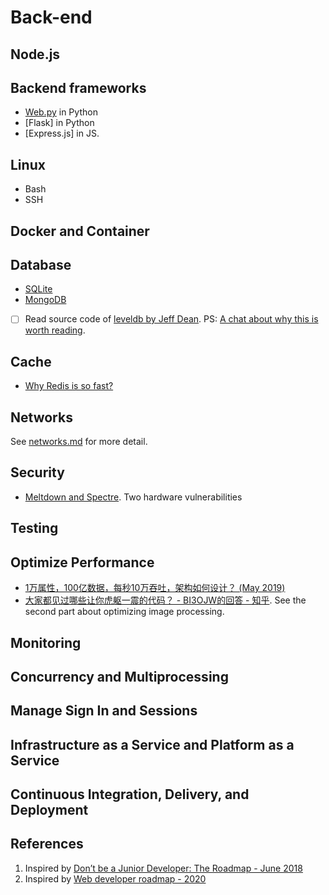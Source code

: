 # Back-end

## Node.js

## Backend frameworks
* [Web.py]() in Python
* [Flask] in Python
* [Express.js] in JS.

## Linux
* Bash
* SSH

## Docker and Container

## Database
* [SQLite]()
* [MongoDB]()
* [ ] Read source code of [leveldb by Jeff Dean](https://github.com/google/leveldb). PS: [A chat about why this is worth reading](https://yq.aliyun.com/articles/241361).

## Cache
* [Why Redis is so fast?](https://zhuanlan.zhihu.com/p/57089960)

## Networks

See [networks.md](./networks.md) for more detail.


## Security
- [Meltdown and Spectre](https://spectreattack.com/). Two hardware vulnerabilities

## Testing

## Optimize Performance
* [1万属性，100亿数据，每秒10万吞吐，架构如何设计？ (May 2019)](https://mp.weixin.qq.com/s?__biz=MzI1NDQ3MjQxNA==&mid=2247489011&idx=1&sn=1b99b5801d0cec32d10c288e5bad4397&chksm=e9c5ec42deb265546d67ec2dee678fbd64607a417328b1925ca96bd6d1cf695341df385a5737&scene=21#wechat_redirect)
* [大家都见过哪些让你虎躯一震的代码？ - BI3OJW的回答 - 知乎](https://www.zhihu.com/question/287421003/answer/528275532). See the second part about optimizing image processing.


## Monitoring

## Concurrency and Multiprocessing

## Manage Sign In and Sessions

## Infrastructure as a Service and Platform as a Service

## Continuous Integration, Delivery, and Deployment


## References
1. Inspired by [Don’t be a Junior Developer: The Roadmap - June 2018](https://zerotomastery.io/blog/dont-be-a-junior-developer-the-roadmap/?utm_source=medium&utm_medium=dont-be-junior-the-roadmap)
2. Inspired by [Web developer roadmap - 2020](https://github.com/kamranahmedse/developer-roadmap)